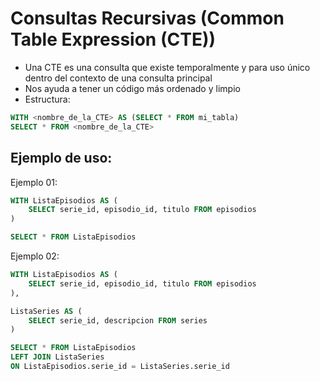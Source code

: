 # Consultas Recursivas (Common Table Expression (CTE))

- Una CTE es una consulta que existe temporalmente y para uso único dentro del contexto de una consulta principal
- Nos ayuda a tener un código más ordenado y limpio
- Estructura:
```sql
WITH <nombre_de_la_CTE> AS (SELECT * FROM mi_tabla)
SELECT * FROM <nombre_de_la_CTE>
```

## Ejemplo de uso:
Ejemplo 01:
```sql
WITH ListaEpisodios AS (
    SELECT serie_id, episodio_id, titulo FROM episodios
)

SELECT * FROM ListaEpisodios
```
Ejemplo 02:
```sql
WITH ListaEpisodios AS (
    SELECT serie_id, episodio_id, titulo FROM episodios
),

ListaSeries AS (
    SELECT serie_id, descripcion FROM series
)

SELECT * FROM ListaEpisodios
LEFT JOIN ListaSeries
ON ListaEpisodios.serie_id = ListaSeries.serie_id
```